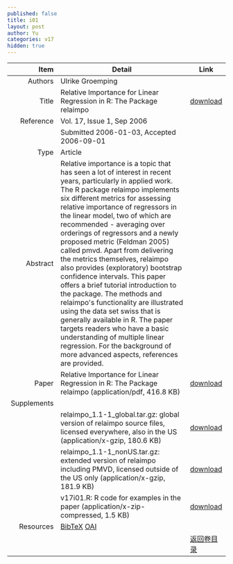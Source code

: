 ```yaml
---
published: false
title: i01
layout: post
author: Yu
categories: v17
hidden: true
---
```


| Item | Detail | Link |
|---:|---|---|
| Authors | Ulrike Groemping| |
| Title |Relative Importance for Linear Regression in R: The Package relaimpo | [download](http://www.jstatsoft.org/v17/i01/paper) |
| Reference |Vol. 17, Issue 1, Sep 2006 | |
| | Submitted 2006-01-03, Accepted 2006-09-01| | 
| Type | Article| |
| Abstract | Relative importance is a topic that has seen a lot of interest in recent years, particularly in applied work. The R package relaimpo implements six different metrics for assessing relative importance of regressors in the linear model, two of which are recommended - averaging over orderings of regressors and a newly proposed metric (Feldman 2005) called pmvd. Apart from delivering the metrics themselves, relaimpo also provides (exploratory) bootstrap confidence intervals. This paper offers a brief tutorial introduction to the package.  The methods and relaimpo's functionality are illustrated using the data set swiss that is generally available in R. The paper targets readers who have a basic understanding of multiple linear regression. For the background of more advanced aspects, references are provided.| |
| Paper | Relative Importance for Linear Regression in R: The Package relaimpo  (application/pdf, 416.8 KB)| [download](http://www.jstatsoft.org/v17/i01/paper) |
| Supplements | | |
| |relaimpo_1.1-1_global.tar.gz: global version of relaimpo source files, licensed everywhere, also in the US  (application/x-gzip, 180.6 KB)|  [download](http://www.jstatsoft.org/v17/i01/supp/1) |
| |relaimpo_1.1-1_nonUS.tar.gz: extended version of relaimpo including PMVD, licensed outside of the US only  (application/x-gzip, 181.9 KB)|  [download](http://www.jstatsoft.org/v17/i01/supp/2) |
| |v17i01.R: R code for examples in the paper  (application/x-zip-compressed, 1.5 KB)|  [download](http://www.jstatsoft.org/v17/i01/supp/3) |
| Resources | [BibTeX](http://www.jstatsoft.org/v17/i01/bibtex) [OAI](http://www.jstatsoft.org/oai?verb=GetRecord&identifier=oai.jstatsoft/v17/i01&prefix=oai_dc)| |
| |  | [返回卷目录]({{site.baseurl}}/volume/v17.html) |